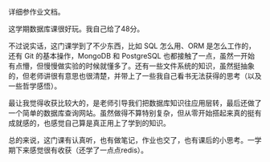 详细参作业文档。

这学期数据库课很好玩。我自己给了48分。

不过说实话，这门课学到了不少东西，比如 SQL 怎么用、ORM 是怎么工作的，还有 Git 的基本操作，MongoDB 和 PostgreSQL 也都接触了一点，虽然一开始有点懵，但慢慢做实验的时候就懂多了。还有一些文件系统的知识，虽然挺抽象的，但老师讲很有意思也很清楚，并带上了一些我自己看书无法获得的思考（以及一些哲学感悟）。



最让我觉得收获比较大的，是老师引导我们把数据库知识往应用层转，最后还做了一个简单的数据库查询网站。虽然做得不算特别复杂，但从零开始搭起来真的挺有成就感的，也感觉自己算是真正用上了学到的知识。



总的来说，这门课有认真听，也有做笔记，作业也交了，也有课后的小思考。一学期下来感觉很有收获（还学了一点点redis）。


